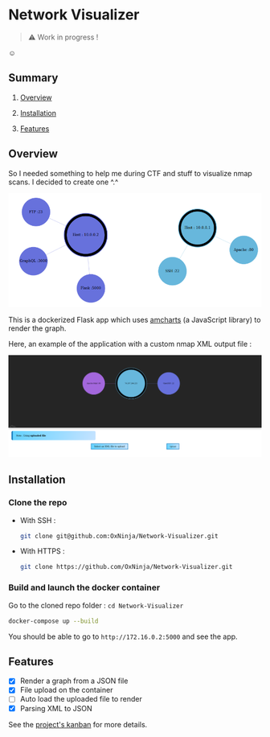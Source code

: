 # Network Visualizer

> :warning: Work in progress !

:relaxed:

## Summary

1. [Overview](#overview)

2. [Installation](#installation)

3. [Features](#features)

## Overview

So I needed something to help me during CTF and stuff to visualize nmap scans. I decided to create one ^.^

![Overview of the app](static/overview.png)

This is a dockerized Flask app which uses [amcharts](https://www.amcharts.com/) (a JavaScript library) to render the graph.

Here, an example of the application with a custom nmap XML output file :

![Example](static/example.png)

## Installation

### Clone the repo

* With SSH :

    ```bash
    git clone git@github.com:OxNinja/Network-Visualizer.git
    ```

* With HTTPS :

    ```bash
    git clone https://github.com/OxNinja/Network-Visualizer.git
    ```

### Build and launch the docker container

Go to the cloned repo folder : `cd Network-Visualizer`

```bash
docker-compose up --build
```

You should be able to go to `http://172.16.0.2:5000` and see the app.

## Features

- [x] Render a graph from a JSON file
- [x] File upload on the container
- [ ] Auto load the uploaded file to render
- [x] Parsing XML to JSON

See the [project's kanban](https://github.com/OxNinja/Network-Visualizer/projects/1) for more details.

